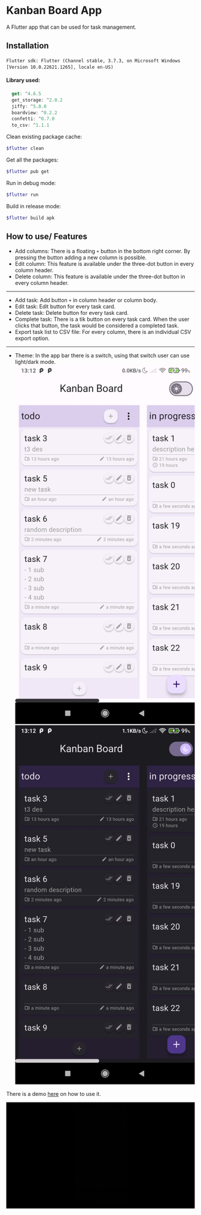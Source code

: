 # Kanban Board App

A Flutter app that can be used for task management.

## Installation
`Flutter sdk: Flutter (Channel stable, 3.7.3, on Microsoft Windows [Version 10.0.22621.1265], locale en-US)`
#### Library used:
```dart
  get: ^4.6.5
  get_storage: ^2.0.2
  jiffy: ^5.0.0
  boardview: ^0.2.2
  confetti: ^0.7.0
  to_csv: ^1.1.1
 ````
Clean existing package cache:
```bash
$flutter clean
```
Get all the packages:
```bash
$flutter pub get
```
Run in debug mode:
```bash
$flutter run
```
Build in release mode:
```bash
$flutter build apk
```

## How to use/ Features
- Add columns: There is a floating `+` button in the bottom right corner. By pressing the button adding a new column is possible.
- Edit column: This feature is available under the three-dot button in every column header.
- Delete column: This feature is available under the three-dot button in every column header.
------
- Add task: Add button `+` in column header or column body.
- Edit task: Edit button for every task card.
- Delete task: Delete button for every task card.
- Complete task: There is a tik button on every task card. When the user clicks that button, the task would be considered a completed task.
- Export task list to CSV file: For every column, there is an individual CSV export option.
-----
- Theme: In the app bar there is a switch, using that switch user can use light/dark mode.
  ![](https://github.com/rafiqulislam21/kanban_board_app/blob/master/demo/light.jpg)
  ![](https://github.com/rafiqulislam21/kanban_board_app/blob/master/demo/dark.jpg)

There is a demo [here](https://github.com/rafiqulislam21/kanban_board_app/blob/master/demo/ezgif.com-video-to-gif.gif) on how to use it.

![](https://github.com/rafiqulislam21/kanban_board_app/blob/master/demo/ezgif.com-video-to-gif.gif)
